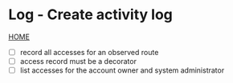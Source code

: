 # Log - Create activity log

[HOME](../../README.md)

- [ ] record all accesses for an observed route
- [ ] access record must be a decorator
- [ ] list accesses for the account owner and system administrator
